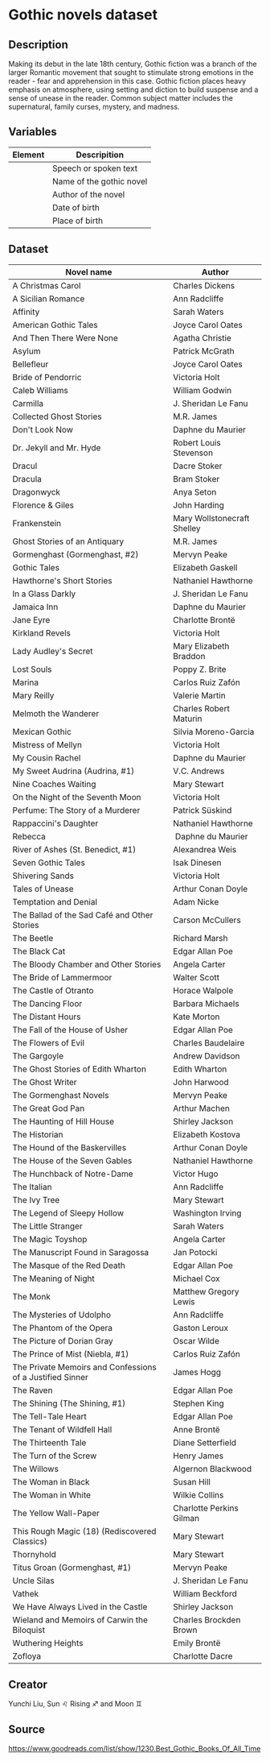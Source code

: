# Gothic novels dataset

## Description
Making its debut in the late 18th century, Gothic fiction was a branch of the larger Romantic movement that sought to stimulate strong emotions in the reader - fear and apprehension in this case. Gothic fiction places heavy emphasis on atmosphere, using setting and diction to build suspense and a sense of unease in the reader. Common subject matter includes the supernatural, family curses, mystery, and madness.

## Variables
|Element|Descripition|
|---|---|
|<sp>|Speech or spoken text|
|<Novelname>|Name of the gothic novel|
|<Author>|Author of the novel|
|<Dob>|Date of birth|
|<Pob>|Place of birth|

## Dataset
| Novel name | Author |
|---|---|
|	A Christmas Carol	|	Charles Dickens	|
|	A Sicilian Romance	|	Ann Radcliffe	|
|	Affinity	|	Sarah Waters	|
|	American Gothic Tales	|	Joyce Carol Oates 	|
|	And Then There Were None	|	Agatha Christie	|
|	Asylum	|	Patrick McGrath	|
|	Bellefleur	|	Joyce Carol Oates	|
|	Bride of Pendorric	|	Victoria Holt	|
|	Caleb Williams	|	William Godwin	|
|	Carmilla	|	J. Sheridan Le Fanu	|
|	Collected Ghost Stories	|	M.R. James	|
|	Don't Look Now	|	Daphne du Maurier 	|
|	Dr. Jekyll and Mr. Hyde	|	Robert Louis Stevenson	|
|	Dracul	|	Dacre Stoker	|
|	Dracula	|	Bram Stoker	|
|	Dragonwyck	|	Anya Seton	|
|	Florence & Giles	|	John Harding	|
|	Frankenstein	|	Mary Wollstonecraft Shelley	|
|	Ghost Stories of an Antiquary	|	M.R. James	|
|	Gormenghast (Gormenghast, #2)	|	Mervyn Peake	|
|	Gothic Tales	|	Elizabeth Gaskell	|
|	Hawthorne's Short Stories	|	Nathaniel Hawthorne	|
|	In a Glass Darkly	|	J. Sheridan Le Fanu	|
|	Jamaica Inn	|	Daphne du Maurier	|
|	Jane Eyre	|	Charlotte Brontë	|
|	Kirkland Revels	|	Victoria Holt	|
|	Lady Audley's Secret	|	Mary Elizabeth Braddon	|
|	Lost Souls	|	Poppy Z. Brite	|
|	Marina	|	Carlos Ruiz Zafón	|
|	Mary Reilly	|	Valerie Martin 	|
|	Melmoth the Wanderer	|	Charles Robert Maturin	|
|	Mexican Gothic	|	Silvia Moreno-Garcia	|
|	Mistress of Mellyn	|	Victoria Holt 	|
|	My Cousin Rachel	|	Daphne du Maurier	|
|	My Sweet Audrina (Audrina, #1)	|	V.C. Andrews	|
|	Nine Coaches Waiting	|	Mary Stewart	|
|	On the Night of the Seventh Moon	|	Victoria Holt	|
|	Perfume: The Story of a Murderer	|	Patrick Süskind 	|
|	Rappaccini's Daughter	|	Nathaniel Hawthorne	|
|	Rebecca	|	 Daphne du Maurier	|
|	River of Ashes (St. Benedict, #1)	|	Alexandrea Weis 	|
|	Seven Gothic Tales	|	Isak Dinesen	|
|	Shivering Sands	|	Victoria Holt	|
|	Tales of Unease	|	Arthur Conan Doyle	|
|	Temptation and Denial	|	Adam Nicke 	|
|	The Ballad of the Sad Café and Other Stories	|	Carson McCullers 	|
|	The Beetle	|	Richard Marsh	|
|	The Black Cat	|	Edgar Allan Poe	|
|	The Bloody Chamber and Other Stories	|	Angela Carter	|
|	The Bride of Lammermoor	|	Walter Scott	|
|	The Castle of Otranto	|	Horace Walpole	|
|	The Dancing Floor	|	Barbara Michaels	|
|	The Distant Hours	|	Kate Morton 	|
|	The Fall of the House of Usher	|	Edgar Allan Poe	|
|	The Flowers of Evil	|	Charles Baudelaire  	|
|	The Gargoyle	|	Andrew Davidson	|
|	The Ghost Stories of Edith Wharton	|	Edith Wharton	|
|	The Ghost Writer	|	John Harwood 	|
|	The Gormenghast Novels	|	Mervyn Peake	|
|	The Great God Pan	|	Arthur Machen	|
|	The Haunting of Hill House	|	Shirley Jackson	|
|	The Historian	|	Elizabeth Kostova	|
|	The Hound of the Baskervilles 	|	Arthur Conan Doyle	|
|	The House of the Seven Gables	|	Nathaniel Hawthorne	|
|	The Hunchback of Notre-Dame	|	Victor Hugo	|
|	The Italian	|	Ann Radcliffe	|
|	The Ivy Tree	|	Mary Stewart	|
|	The Legend of Sleepy Hollow	|	Washington Irving	|
|	The Little Stranger	|	Sarah Waters	|
|	The Magic Toyshop	|	Angela Carter	|
|	The Manuscript Found in Saragossa	|	Jan Potocki	|
|	The Masque of the Red Death	|	Edgar Allan Poe	|
|	The Meaning of Night	|	Michael Cox	|
|	The Monk	|	Matthew Gregory Lewis	|
|	The Mysteries of Udolpho	|	Ann Radcliffe	|
|	The Phantom of the Opera	|	Gaston Leroux	|
|	The Picture of Dorian Gray	|	Oscar Wilde	|
|	The Prince of Mist (Niebla, #1)	|	Carlos Ruiz Zafón	|
|	The Private Memoirs and Confessions of a Justified Sinner	|	James Hogg	|
|	The Raven	|	Edgar Allan Poe	|
|	The Shining (The Shining, #1)	|	Stephen King 	|
|	The Tell-Tale Heart	|	Edgar Allan Poe	|
|	The Tenant of Wildfell Hall	|	Anne Brontë	|
|	The Thirteenth Tale	|	Diane Setterfield	|
|	The Turn of the Screw	|	Henry James	|
|	The Willows	|	Algernon Blackwood	|
|	The Woman in Black	|	Susan Hill	|
|	The Woman in White	|	Wilkie Collins	|
|	The Yellow Wall-Paper	|	Charlotte Perkins Gilman	|
|	This Rough Magic (18) (Rediscovered Classics)	|	Mary Stewart	|
|	Thornyhold	|	Mary Stewart	|
|	Titus Groan (Gormenghast, #1)	|	Mervyn Peake	|
|	Uncle Silas	|	J. Sheridan Le Fanu	|
|	Vathek	|	William Beckford	|
|	We Have Always Lived in the Castle	|	Shirley Jackson	|
|	Wieland and Memoirs of Carwin the Biloquist	|	Charles Brockden Brown	|
|	Wuthering Heights	|	Emily Brontë	|
|	Zofloya	|	Charlotte Dacre	|

## Creator 
Yunchi Liu, Sun :leo: Rising ♐ and Moon :gemini: 

## Source 
https://www.goodreads.com/list/show/1230.Best_Gothic_Books_Of_All_Time
